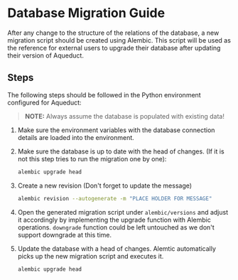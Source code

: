 # Database Migration Guide

After any change to the structure of the relations of the database, a new migration script should be created using Alembic. This script will be used as the reference for external users to upgrade their database after updating their version of Aqueduct.

## Steps

The following steps should be followed in the Python environment configured for Aqueduct:

> **NOTE:** Always assume the database is populated with existing data!

1. Make sure the environment variables with the database connection details are loaded into the environment.

2. Make sure the database is up to date with the head of changes. (If it is not this step tries to run the migration one by one):

   ```sh
   alembic upgrade head
   ```

3. Create a new revision (Don't forget to update the message)

   ```sh
   alembic revision --autogenerate -m "PLACE HOLDER FOR MESSAGE"
   ```

4. Open the generated migration script under `alembic/versions` and adjust it accordingly by implementing the upgrade function with Alembic operations. `downgrade` function could be left untouched as we don't support downgrade at this time.

5. Update the database with a head of changes. Alemtic automatically picks up the new migration script and executes it.

   ```sh
   alembic upgrade head
   ```

